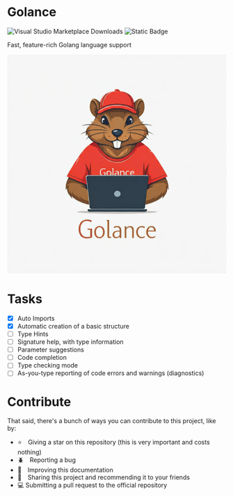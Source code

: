 # Golance 

![Visual Studio Marketplace Downloads](https://img.shields.io/visual-studio-marketplace/d/BrunoCiccarino.golance?style=for-the-badge&color=blue) ![Static Badge](https://img.shields.io/badge/pr's-welcome-grey?style=for-the-badge&color=green)


Fast, feature-rich Golang language support

![Logo](./img/icon.jpeg)

# Tasks

- [x] Auto Imports
- [x] Automatic creation of a basic structure
- [ ] Type Hints
- [ ] Signature help, with type information
- [ ] Parameter suggestions
- [ ] Code completion
- [ ] Type checking mode
- [ ] As-you-type reporting of code errors and warnings (diagnostics)

# Contribute

That said, there's a bunch of ways you can contribute to this project, like by:

* ⭐ Giving a star on this repository (this is very important and costs nothing)
* 🪲 Reporting a bug
* 📄 Improving this documentation
* 🚨 Sharing this project and recommending it to your friends
* 💻 Submitting a pull request to the official repository